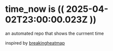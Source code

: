 # time_now is (( 2025-04-02T23:00:00.023Z ))

an automated repo that shows the currnent time

inspired by [breakingheatmap](https://github.com/breakingheatmap/breakingheatmap)